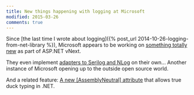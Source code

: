 ```yaml
---
title: New things happening with logging at Microsoft
modified: 2015-03-26
comments: true
---
```


Since [the last time I wrote about logging]({% post_url 2014-10-26-logging-from-net-library %}),
Microsoft appears to be working on [something totally new](https://github.com/aspnet/Logging)
as part of ASP.NET vNext.

They even implement [adapters to Serilog and NLog](https://github.com/aspnet/Logging/tree/dev/src)
on their own... Another instance of Microsoft opening up to the outside open source world.

And a related feature: [A new [AssemblyNeutral] attribute](https://github.com/aspnet/Home/wiki/Assembly-Neutral-Interfaces)
that allows true duck typing in .NET.

